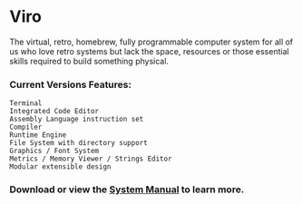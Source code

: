 # Viro

The virtual, retro, homebrew, fully programmable computer system for all of us who love retro systems but lack the space, resources or those essential skills required to build something physical.

### Current Versions Features:

	Terminal
	Integrated Code Editor
	Assembly Language instruction set
	Compiler
	Runtime Engine
	File System with directory support
	Graphics / Font System
	Metrics / Memory Viewer / Strings Editor
	Modular extensible design

### Download or view the [System Manual](https://github.com/Virtually-Retro/Viro/blob/eed37adc15911d745cd7357d75049cadde7af6a4/Viro%20System%20Manual.pdf) to learn more. 
